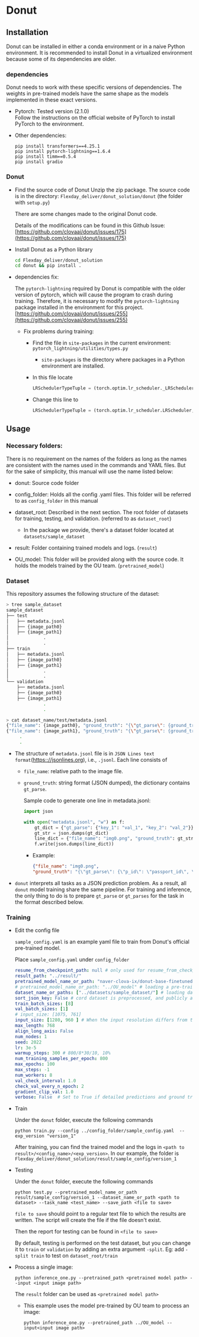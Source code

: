 # Donut

## Installation

Donut can be installed in either a conda environment or in a naive Python environment. It is recommended to install Donut in a virtualized environment because some of its dependencies are older.

### dependencies

  Donut needs to work with these specific versions of dependencies. The weights in pre-trained models have the same shape as the models implemented in these exact versions.

- Pytorch:  Tested version (2.1.0)   
   Follow the instructions on the official website of PyTorch to install PyTorch to the environment.

- Other dependencies:
  
  ```
  pip install transformers==4.25.1
  pip install pytorch-lightning==1.6.4
  pip install timm==0.5.4
  pip install gradio
  ```

### Donut

- Find the source code of Donut
  Unzip the zip package. The source code is in the directory: `Flexday_deliver/donut_solution/donut` (the folder with `setup.py`)
  
  There are some changes made to the original Donut code. 
  
  Details of the modifications can be found in this Github Issue: [https://github.com/clovaai/donut/issues/175](https://github.com/clovaai/donut/issues/175)

- Install Donut as a Python library
  
  ```bash
  cd Flexday_deliver/donut_solution
  cd donut && pip install . 
  ```

- dependencies fix:
  
  The `pytorch-lightning` required by Donut is compatible with the older version of pytorch, which will cause the program to crash during training. Therefore, it is necessary to modify the `pytorch-lightning` package installed in the environment for this project.  [https://github.com/clovaai/donut/issues/255](https://github.com/clovaai/donut/issues/255)
  
  - Fix problems during training:
    
    - Find the file in `site-packages` in the current environment: `pytorch_lightning/utilities/types.py`
      - `site-packages` is the directory where packages in a Python environment are installed.
    
    - In this file locate
      
      ```python
      LRSchedulerTypeTuple = (torch.optim.lr_scheduler._LRScheduler, torch.optim.lr_scheduler.ReduceLROnPlateau)
      ```
    
    - Change this line to
      
      ```python
      LRSchedulerTypeTuple = (torch.optim.lr_scheduler.LRScheduler, torch.optim.lr_scheduler.ReduceLROnPlateau)
      ```

## Usage

### Necessary folders:

There is no requirement on the names of the folders as long as the names are consistent with the names used in the commands and YAML files. But for the sake of simplicity, this manual will use the name listed below:

- donut: Source code folder

- config_folder: Holds all the config .yaml files. This folder will be referred to as `config_folder` in this manual

- dataset_root: Described in the next section. The root folder of datasets for training, testing, and validation. (referred to as `dataset_root`)
  - In the package we provide, there's a dataset folder located at `datasets/sample_dataset`

- result: Folder containing trained models and logs. (`result`)

- OU_model: This folder will be provided along with the source code. It holds the models trained by the OU team. (`pretrained_model`)

### Dataset

This repository assumes the following structure of the dataset:

```bash
> tree sample_dataset
sample_dataset
├── test
│   ├── metadata.jsonl
│   ├── {image_path0}
│   ├── {image_path1}
│             .
│             .
├── train
│   ├── metadata.jsonl
│   ├── {image_path0}
│   ├── {image_path1}
│             .
│             .
└── validation
    ├── metadata.jsonl
    ├── {image_path0}
    ├── {image_path1}
              .
              .

> cat dataset_name/test/metadata.jsonl
{"file_name": {image_path0}, "ground_truth": "{\"gt_parse\": {ground_truth_parse}, ... {other_metadata_not_used} ... }"}
{"file_name": {image_path1}, "ground_truth": "{\"gt_parse\": {ground_truth_parse}, ... {other_metadata_not_used} ... }"}
     .
     .
```

- The structure of `metadata.jsonl` file is in `JSON Lines text format`([https:://jsonlines.org](https://jsonlines.org)), i.e., `.jsonl`. Each line consists of
  
  - `file_name`: relative path to the image file.
  
  - `ground_truth`: string format (JSON dumped), the dictionary contains `gt_parse`.
    
    Sample code to generate one line in metadata.jsonl:
    
    ```python
    import json
    
    with open("metadata.jsonl", "w") as f:
        gt_dict = {"gt_parse": {"key_1": "val_1", "key_2": "val_2"}}
        gt_str = json.dumps(gt_dict)
        line_dict = {"file_name": "img0.png", "ground_truth": gt_str}
        f.write(json.dumps(line_dict))
    ```
    
    - Example: 
      
      ```json
      {"file_name": "img0.png", 
      "ground_truth": "{\"gt_parse\": {\"p_id\": \"passport_id\", \"first_name\": \"First\", \"last_name\": \"Last\", \"dob\": \"DateOfBirth\", \"date_of_issue\": \"DateIssued\", \"place_of_birth\": \"PlaceOfBirth\", \"valid_through\": \"ExpireDate\", \"gender\": \"Gender\"}}"}
      ```

- `donut` interprets all tasks as a JSON prediction problem. As a result, all `donut` model training share the same pipeline. For training and inference, the only thing to do is to prepare `gt_parse` or `gt_parses` for the task in the format described below.

### Training

- Edit the config file
  
  `sample_config.yaml` is an example yaml file to train from Donut's official pre-trained model.
  
  Place `sample_config.yaml` under `config_folder` 
  
  ```yaml
  resume_from_checkpoint_path: null # only used for resume_from_checkpoint option in PL
  result_path: "../result/"
  pretrained_model_name_or_path: "naver-clova-ix/donut-base-finetuned-cord-v2" # loading a pre-trained model from HuggingFace(official pre-trained Donut model)
  # pretrained_model_name_or_path: "../OU_model" # loading a pre-trained model (pre-trained on passport dataset)
  dataset_name_or_paths: ["../datasets/sample_dataset/"] # loading datasets (from HuggingFace or path)
  sort_json_key: False # cord dataset is preprocessed, and publicly available at https://huggingface.co/datasets/naver-clova-ix/cord-v2
  train_batch_sizes: [8]
  val_batch_sizes: [1]
  # input_size: [1075, 761]
  input_size: [1280, 960 ] # When the input resolution differs from the pre-training setting, some weights will be newly initialized (but the model training would be okay)
  max_length: 768
  align_long_axis: False
  num_nodes: 1
  seed: 2022
  lr: 3e-5
  warmup_steps: 300 # 800/8*30/10, 10%
  num_training_samples_per_epoch: 800
  max_epochs: 100
  max_steps: -1
  num_workers: 8
  val_check_interval: 1.0
  check_val_every_n_epoch: 2
  gradient_clip_val: 1.0
  verbose: False  # Set to True if detailed predictions and ground truth during validation are wanted.
  ```

- Train
  
  Under the `donut` folder, execute the following commands
  
  `python train.py --config ../config_folder/sample_config.yaml  --exp_version "version_1"`
  
  After training, you can find the trained model and the logs in `<path to result>/<config_name>/<exp_version>`. In our example, the folder is `Flexday_deliver/donut_solution/result/sample_config/version_1`

- Testing
  
  Under the `donut` folder, execute the following commands
  
  `python test.py --pretrained_model_name_or_path result/sample_config/version_1 --dataset_name_or_path <path to dataset> --task_name <test_name> --save_path <file to save>`
  
  `file to save` should point to a regular text file to which the results are written. The script will create the file if the file doesn't exist.
  
  Then the report for testing can be found in `<file to save>`
  
  By default, testing is performed on the test dataset, but you can change it to `train` or `validation` by adding an extra argument `-split`.  Eg: add `-split train` to test on `dataset_root/train` 

- Process a single image:
  
  `python inference_one.py --pretrained_path <pretrained model path> --input <input image path>`
  
  The `result` folder can be used as `<pretrained model path>` 
  
  - This example uses the model pre-trained by OU team to process an image:
    
    `python inference_one.py --pretrained_path ../OU_model --input<input image path>`


